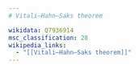 ```yaml
---
# Vitali–Hahn–Saks theorem

wikidata: Q7936914
msc_classification: 28
wikipedia_links:
  - "[[Vitali–Hahn–Saks theorem]]"
---
```

